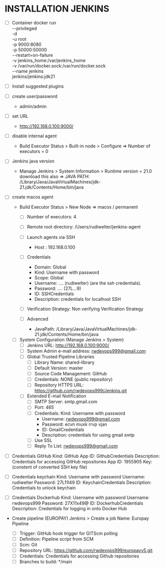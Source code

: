 # INSTALLATION JENKINS

- [ ] Container
      docker run \
      --privileged \
      -d \
      -u root \
      -p 9000:8080 \
      -p 50000:50000 \
      --restart=on-failure \
      -v jenkins_home:/var/jenkins_home \
      -v /var/run/docker.sock:/var/run/docker.sock \
      --name jenkins \
      jenkins/jenkins:jdk21

- [ ] Install suggested plugins
- [ ] create user/password

  - admin/admin

- [ ] set URL

  - http://192.168.0.100:9000/

- [ ] disable internal agent

  - Build Executor Status > Built-in node > Configure
    => Number of executors = 0

- [ ] Jenkins java version

  - Manage Jenkins > System Information > Runtime version
    = 21.0 download this also
    => JAVA PATH: /Library/Java/JavaVirtualMachines/jdk-21.jdk/Contents/Home/bin/java

- [ ] create macos agent

  - Build Executor Status > New Node
    => macos / permanent

    - [ ] Number of executors: 4
    - [ ] Remote root directory: /Users/rudiwelter/jenkins-agent
    - [ ] Launch agents via SSH
      - Host : 192.168.0.100
    - [ ] Credentials

      - Domain: Global
      - Kind: Username with password
      - Scope: Global
      - Username: .... (rudiwelter) (are the ssh credentials).
      - Password: .... (27L...9)
      - ID: SSHCredentials
      - Description: credentials for localhost SSH

    - [ ] Verification Strategy: Non verifying Verification Strategy
    - [ ] Advanced
      - JavaPath: /Library/Java/JavaVirtualMachines/jdk-21.jdk/Contents/Home/bin/java

  - [ ] System Configuration (Manage Jenkins > System)
    - [ ] Jenkins URL: http://192.168.0.100:9000/
    - [ ] System Admin e-mail address: rwdevops999@gmail.com
    - [ ] Global Trusted Pipeline Libraries
      - [ ] Library Name: shared-library
      - [ ] Default Version: master
      - [ ] Source Code Management: GitHub
      - [ ] Credentials: NONE (public repository)
      - [ ] Repository HTTPS URL: https://github.com/rwdevops999/Jenkins.git
    - [ ] Extended E-mail Notification
      - [ ] SMTP Server: smtp.gmail.com
      - [ ] Port: 465
      - [ ] Credentials:
            Kind: Username with password
        - Username: rwdevops999@gmail.com
        - Password: ecvn muxk rrvp vjan
        - ID: GmailCredentials
        - Description: credentials for using gmail smtp
      - [ ] Use SSL
      - [ ] Reply To List: rwdevops999@gmail.com

- [ ] Credentials GitHub
      Kind: GitHub App
      ID: GithubCredentials
      Description: Credentials for accessing GitHub repositories
      App ID: 1955905
      Key: (constent of converted SSH key file)

- [ ] Credentials keychain
      Kind: Username with password
      Username: rudiwelter
      Password: 27L11l49
      ID: KeychainCredentials
      Description: Credentials to unlock keychain

- [ ] Credentials Dockerhub
      Kind: Username with password
      Username: rwdevops999
      Password: 27X11x49@
      ID: DockerhubCredentials
      Description: Credentials for logging in onto Docker Hub

- Create pipeline (EUROPAY)
  Jenkins > Create a job
  Name: Europay
  Pipeline

  - [ ] Trigger: GitHub hook trigger for GITScm polling
  - [ ] Definition: Pipeline script from SCM
  - [ ] Scm: Git
  - [ ] Repository URL: https://github.com/rwdevops999/europayv5.git
  - [ ] Credentials: Credentials for accessing Github repositories
  - [ ] Branches to build: \*/main

